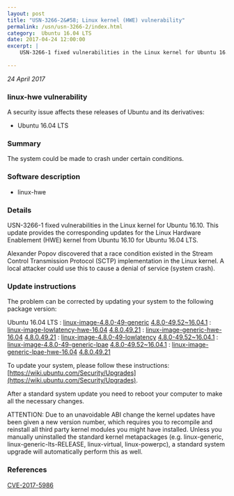 ```yaml
---
layout: post
title: "USN-3266-2&#58; Linux kernel (HWE) vulnerability"
permalink: /usn/usn-3266-2/index.html
category:  Ubuntu 16.04 LTS
date: 2017-04-24 12:00:00
excerpt: |
    USN-3266-1 fixed vulnerabilities in the Linux kernel for Ubuntu 16.10. This update provides the corresponding updates for the Linux Hardware Enablement (HWE) kernel from Ubuntu 16.10 for Ubuntu 16.04 LTS.
    
--- 
```

 
 

*24 April 2017*

### linux-hwe vulnerability

A security issue affects these releases of Ubuntu and its derivatives:

* Ubuntu 16.04 LTS

### Summary

The system could be made to crash under certain conditions. 

### Software description

* linux-hwe 

### Details

USN-3266-1 fixed vulnerabilities in the Linux kernel for Ubuntu 16.10. This update provides the corresponding updates for the Linux Hardware Enablement (HWE) kernel from Ubuntu 16.10 for Ubuntu 16.04 LTS.

Alexander Popov discovered that a race condition existed in the Stream Control Transmission Protocol (SCTP) implementation in the Linux kernel. A local attacker could use this to cause a denial of service (system crash). 

### Update instructions

The problem can be corrected by updating your system to the following package version:

Ubuntu 16.04 LTS
 : [linux-image-4.8.0-49-generic](https://launchpad.net/ubuntu/+source/linux-hwe) <span> [4.8.0-49.52~16.04.1](https://launchpad.net/ubuntu/+source/linux-hwe/4.8.0-49.52~16.04.1) </span> 
 : [linux-image-lowlatency-hwe-16.04](https://launchpad.net/ubuntu/+source/linux-hwe) <span> [4.8.0.49.21](https://launchpad.net/ubuntu/+source/linux-hwe/4.8.0-49.52~16.04.1) </span> 
 : [linux-image-generic-hwe-16.04](https://launchpad.net/ubuntu/+source/linux-hwe) <span> [4.8.0.49.21](https://launchpad.net/ubuntu/+source/linux-hwe/4.8.0-49.52~16.04.1) </span> 
 : [linux-image-4.8.0-49-lowlatency](https://launchpad.net/ubuntu/+source/linux-hwe) <span> [4.8.0-49.52~16.04.1](https://launchpad.net/ubuntu/+source/linux-hwe/4.8.0-49.52~16.04.1) </span> 
 : [linux-image-4.8.0-49-generic-lpae](https://launchpad.net/ubuntu/+source/linux-hwe) <span> [4.8.0-49.52~16.04.1](https://launchpad.net/ubuntu/+source/linux-hwe/4.8.0-49.52~16.04.1) </span> 
 : [linux-image-generic-lpae-hwe-16.04](https://launchpad.net/ubuntu/+source/linux-hwe) <span> [4.8.0.49.21](https://launchpad.net/ubuntu/+source/linux-hwe/4.8.0-49.52~16.04.1) </span> 

To update your system, please follow these instructions: [https://wiki.ubuntu.com/Security/Upgrades](https://wiki.ubuntu.com/Security/Upgrades).

After a standard system update you need to reboot your computer to make all the necessary changes.

ATTENTION: Due to an unavoidable ABI change the kernel updates have been given a new version number, which requires you to recompile and reinstall all third party kernel modules you might have installed. Unless you manually uninstalled the standard kernel metapackages (e.g. linux-generic, linux-generic-lts-RELEASE, linux-virtual, linux-powerpc), a standard system upgrade will automatically perform this as well. 

### References

 
 [CVE-2017-5986](http://people.ubuntu.com/~ubuntu-security/cve/CVE-2017-5986)
 

